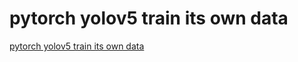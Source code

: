 # pytorch yolov5 train its own data
[pytorch yolov5 train its own data](https://aiwithcloud.com/2022/09/16/pytorch_yolov5_train_its_own_data/)